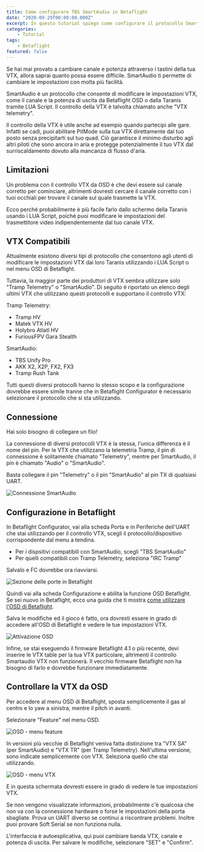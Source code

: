 ```yaml
---
title: Come configurare TBS SmartAudio in Betaflight
date: "2020-09-29T00:00:00.000Z"
excerpt: In questo tutorial spiego come configurare il protocollo SmartAudio sulle VTX compatibili per poterle controllare attraverso l'OSD di Betaflight.
categories:
    - Tutorial
tags: 
    - Betaflight
featured: false
---
```

Se hai mai provato a cambiare canale e potenza attraverso i tastini della tua VTX, allora saprai quanto possa essere difficile. SmartAudio ti permette di cambiare le impostazioni con molta più facilità.

SmartAudio è un protocollo che consente di modificare le impostazioni VTX, come il canale e la potenza di uscita da Betaflight OSD o dalla Taranis tramite LUA Script. Il controllo della VTX è talvolta chiamato anche "VTX telemetry".

Il controllo della VTX è utile anche ad esempio quando partecipi alle gare. Infatti se cadi, puoi abilitare PitMode sulla tua VTX direttamente dal tuo posto senza precipitarti sul tuo quad. Ciò garantisce il minimo disturbo agli altri piloti che sono ancora in aria e protegge potenzialmente il tuo VTX dal surriscaldamento dovuto alla mancanza di flusso d'aria.

## Limitazioni
Un problema con il controllo VTX da OSD è che devi essere sul canale corretto per cominciare, altrimenti dovresti cercare il canale corretto con i tuoi occhiali per trovare il canale sul quale trasmette la VTX.

Ecco perché probabilmente è più facile farlo dallo schermo della Taranis usando i LUA Script, poiché puoi modificare le impostazioni del trasmettitore video indipendentemente dal tuo canale VTX.

## VTX Compatibili
Attualmente esistono diversi tipi di protocollo che consentono agli utenti di modificare le impostazioni VTX dai loro Taranis utilizzando i LUA Script o nel menu OSD di Betaflight.

Tuttavia, la maggior parte dei produttori di VTX sembra utilizzare solo "Tramp Telemetry" o "SmartAudio". Di seguito è riportato un elenco degli ultimi VTX che utilizzano questi protocolli e supportano il controllo VTX:

Tramp Telemetry:
- Tramp HV
- Matek VTX HV
- Holybro Atlatl HV
- FuriousFPV Gara Stealth

SmartAudio:
- TBS Unify Pro
- AKK X2, X2P, FX2, FX3
- Tramp Rush Tank

Tutti questi diversi protocolli hanno lo stesso scopo e la configurazione dovrebbe essere simile tranne che in Betaflight Configurator è necessario selezionare il protocollo che si sta utilizzando.

## Connessione 
Hai solo bisogno di collegare un filo!

La connessione di diversi protocolli VTX è la stessa, l'unica differenza è il nome del pin. Per le VTX che utilizzano la telemetria Tramp, il pin di connessione è solitamente chiamato "Telemetry", mentre per SmartAudio, il pin è chiamato "Audio" o "SmartAudio". 

Basta collegare il pin "Telemetry" o il pin "SmartAudio" al pin TX di qualsiasi UART.

![Connessione SmartAudio](/assets/configurare-tbs-smartaudio/smartaudio_connessione.png)

## Configurazione in Betaflight 
In Betaflight Configurator, vai alla scheda Porta e in Periferiche dell'UART che stai utilizzando per il controllo VTX, scegli il protocollo/dispositivo corrispondente dal menu a tendina.

- Per i dispsitivi compatibili con SmartAudio, scegli "TBS SmartAudio"
- Per quelli compatibili con Tramp Telemetry, seleziona "IRC Tramp"

Salvalo e FC dovrebbe ora riavviarsi.

![Sezione delle porte in Betaflight](/assets/configurare-tbs-smartaudio/porte.png)

Quindi vai alla scheda Configurazione e abilita la funzione OSD Betaflight. Se sei nuovo in Betaflight, ecco una guida che ti mostra [come utilizzare l'OSD di Betaflight](https://lucafpv.com/configurare-osd-betaflight/).

Salva le modifiche ed il gioco è fatto, ora dovresti essere in grado di accedere all'OSD di Betaflight e vedere le tue impostazioni VTX.

![Attivazione OSD](/assets/configurare-tbs-smartaudio/osd_attivo.png)

Infine, se stai eseguendo il firmware Betaflight 4.1 o più recente, devi inserire le VTX table per la tua VTX particolare, altrimenti il controllo Smartaudio VTX non funzionerà. Il vecchio firmware Betaflight non ha bisogno di farlo e dovrebbe funzionare immediatamente.

## Controllare la VTX da OSD

Per accedere al menu OSD di Betaflight, sposta semplicemente il gas al centro e lo yaw a sinistra, mentre il pitch in avanti.

Selezionare "Feature" nel menu OSD.

![OSD - menu feature](/assets/configurare-tbs-smartaudio/osd_feature.png)

In versioni più vecchie di Betaflight veniva fatta distinzione tra "VTX SA" (per SmartAudio) e "VTX TR" (per Tramp Telemetry). Nell'ultima versione, sono indicate semplicemente con VTX. Seleziona quello che stai utilizzando.

![OSD - menu VTX](/assets/configurare-tbs-smartaudio/osd_vtx.png)

E in questa schermata dovresti essere in grado di vedere le tue impostazioni VTX.

Se non vengono visualizzate informazioni, probabilmente c'è qualcosa che non va con la connessione hardware o forse le impostazioni della porta sbagliate. Prova un UART diverso se continui a riscontrare problemi. Inoltre puoi provare Soft Serial se non funziona nulla.

L'interfaccia è autoesplicativa, qui puoi cambiare banda VTX, canale e potenza di uscita. Per salvare le modifiche, selezionare "SET" e "Confirm".
